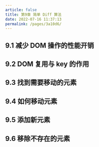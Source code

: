 ```yaml
---
article: false
title: 第9章 简单 Diff 算法
date: 2022-07-16 11:37:13
permalink: /pages/3a10d6/
---
```

## 9.1 减少 DOM 操作的性能开销

## 9.2 DOM 复用与 key 的作用

## 9.3 找到需要移动的元素

## 9.4 如何移动元素

## 9.5 添加新元素

## 9.6 移除不存在的元素